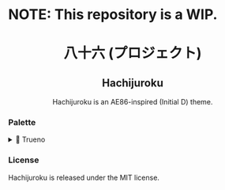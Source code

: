 # NOTE: This repository is a WIP.

<h1 align="center">八十六 (プロジェクト)</h1>
<h2 align="center">Hachijuroku</h2>

<p align="center">
  Hachijuroku is an AE86-inspired (Initial D) theme. 
</p>

### Palette

<details>
  <summary>🐼 Trueno</summary>
  <table>
    <tr>
      <th></th>
      <th>Labels</th>
      <th>Hex</th>
    </tr>
    <!-- Accent colors -->
    <tr>
      <td><img style="border-radius: 100%" src="https://placehold.co/24x24/f24271/f24271.png"/></td>
      <td>Miyahara</td>
      <td><code>#f24271</code></td>
    </tr>
    <tr>
      <td><img style="border-radius: 100%" src="https://placehold.co/24x24/c21300/c21300.png"/></td>
      <td>RedSuns</td>
      <td><code>#c21300</code></td>
    </tr>
    <tr>
      <td><img style="border-radius: 100%" src="https://placehold.co/24x24/a21a1c/a21a1c.png"/></td>
      <td>Shoji</td>
      <td><code>#a21a1c</code></td>
    </tr>
    <tr>
      <td><img style="border-radius: 100%" src="https://placehold.co/24x24/b14e61/b14e61.png"/></td>
      <td>Sakamoto</td>
      <td><code>#b14e61</code></td>
    </tr>
    <tr>
      <td><img style="border-radius: 100%" src="https://placehold.co/24x24/923960/923960.png"/></td>
      <td>Hojo</td>
      <td><code>#923960</code></td>
    </tr>
    <tr>
      <td><img style="border-radius: 100%" src="https://placehold.co/24x24/711e38/711e38.png"/></td>
      <td>Ikeda</td>
      <td><code>#711e38</code></td>
    </tr>
    <tr>
      <td><img style="border-radius: 100%" src="https://placehold.co/24x24/996b30/996b30.png"/></td>
      <td>Omiya</td>
      <td><code>#996b30</code></td>
    </tr>
    <tr>
      <td><img style="border-radius: 100%" src="https://placehold.co/24x24/c5a053/c5a053.png"/></td>
      <td>Todo</td>
      <td><code>#c5a053</code></td>
    </tr>
    <tr>
      <td><img style="border-radius: 100%" src="https://placehold.co/24x24/f6c600/f6c600.png"/></td>
      <td>Takahashi</td>
      <td><code>#f6c600</code></td>
    </tr>
    <tr>
      <td><img style="border-radius: 100%" src="https://placehold.co/24x24/40b280/40b280.png"/></td>
      <td>Iketani</td>
      <td><code>#40b280</code></td>
    </tr>
    <tr>
      <td><img style="border-radius: 100%" src="https://placehold.co/24x24/4b5193/4b5193.png"/></td>
      <td>Fujiwara</td>
      <td><code>#4b5193</code></td>
    </tr>
    <tr>
      <td><img style="border-radius: 100%" src="https://placehold.co/24x24/422d90/422d90.png"/></td>
      <td>Kogashiwa</td>
      <td><code>#422d90</code></td>
    </tr>
    <tr>
      <td><img style="border-radius: 100%" src="https://placehold.co/24x24/342949/342949.png"/></td>
      <td>Mako</td>
      <td><code>#342949</code></td>
    </tr>
    <tr>
      <td><img style="border-radius: 100%" src="https://placehold.co/24x24/d3d8e4/d3d8e4.png"/></td>
      <td>Trueno</td>
      <td><code>#d3d8e4</code></td>
    </tr>
    <tr>
      <td><img style="border-radius: 100%" src="https://placehold.co/24x24/b3b4af/b3b4af.png"/></td>
      <td>Takeuchi</td>
      <td><code>#b3b4af</code></td>
    </tr>
    <tr>
      <td><img style="border-radius: 100%" src="https://placehold.co/24x24/8b97ad/8b97ad.png"/></td>
      <td>Akiyama</td>
      <td><code>#8b97ad</code></td>
    </tr>
    <!-- Surfaces -->
    <tr>
      <td><img style="border-radius: 100%" src="https://placehold.co/24x24/222627/222627.png"/></td>
      <td>Sudo</td>
      <td><code>#222627</code></td>
    </tr>
    <!-- Base background colors -->
    <tr>
      <td><img style="border-radius: 100%" src="https://placehold.co/24x24/1c1c23/1c1c23.png"/></td>
      <td>Iwase</td>
      <td><code>#1c1c23</code></td>
    </tr>
    <tr>
      <td><img style="border-radius: 100%" src="https://placehold.co/24x24/101213/101213.png"/></td>
      <td>Panda</td>
      <td><code>#101213</code></td>
    </tr>
    <tr>
      <td><img style="border-radius: 100%" src="https://placehold.co/24x24/080909/080909.png"/></td>
      <td>Nakazato</td>
      <td><code>#080909</code></td>
    </tr>
  </table>
</details>

### License

Hachijuroku is released under the MIT license.
